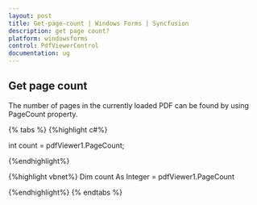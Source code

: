 ```yaml
---
layout: post
title: Get-page-count | Windows Forms | Syncfusion
description: get page count?
platform: windowsforms
control: PdfViewerControl
documentation: ug
---
```


## Get page count

The number of pages in the currently loaded PDF can be found by using PageCount property.


{% tabs %}
{%highlight c#%}

int count = pdfViewer1.PageCount;

{%endhighlight%}


{%highlight vbnet%}
Dim count As Integer = pdfViewer1.PageCount

{%endhighlight%}
{% endtabs %}
